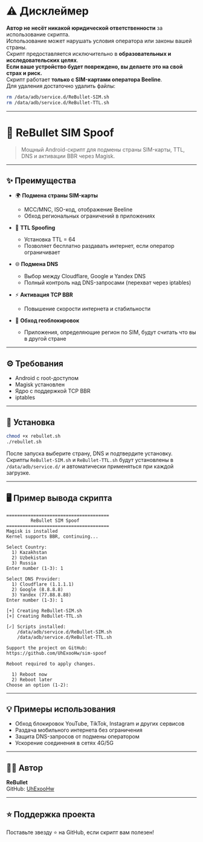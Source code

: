 # ⚠️ Дисклеймер

**Автор не несёт никакой юридической ответственности** за использование скрипта.  
Использование может нарушать условия оператора или законы вашей страны.  
Скрипт предоставляется исключительно в **образовательных и исследовательских целях**.  
**Если ваше устройство будет повреждено, вы делаете это на свой страх и риск.**  
Скрипт работает **только с SIM-картами оператора Beeline**.  
Для удаления достаточно удалить файлы:
```bash
rm /data/adb/service.d/ReBullet-SIM.sh
rm /data/adb/service.d/ReBullet-TTL.sh
```

---

# 📱 ReBullet SIM Spoof

> Мощный Android-скрипт для подмены страны SIM-карты, TTL, DNS и активации BBR через Magisk.

---

## ✨ Преимущества

- 🌍 **Подмена страны SIM-карты**
  - MCC/MNC, ISO-код, отображение Beeline
  - Обход региональных ограничений в приложениях

- 📶 **TTL Spoofing**
  - Установка TTL = 64
  - Позволяет бесплатно раздавать интернет, если оператор ограничивает

- 🌐 **Подмена DNS**
  - Выбор между Cloudflare, Google и Yandex DNS
  - Полный контроль над DNS-запросами (перехват через iptables)

- ⚡ **Активация TCP BBR**
  - Повышение скорости интернета и стабильности

- 🧠 **Обход геоблокировок**
  - Приложения, определяющие регион по SIM, будут считать что вы в другой стране

---

## ⚙️ Требования

- Android с root-доступом
- Magisk установлен
- Ядро с поддержкой TCP BBR
- iptables

---

## 🚀 Установка

```bash
chmod +x rebullet.sh
./rebullet.sh
```

После запуска выберите страну, DNS и подтвердите установку.  
Скрипты `ReBullet-SIM.sh` и `ReBullet-TTL.sh` будут установлены в `/data/adb/service.d/` и автоматически применяться при каждой загрузке.

---

## 🖥 Пример вывода скрипта

```text
======================================
         ReBullet SIM Spoof
======================================
Magisk is installed
Kernel supports BBR, continuing...

Select Country:
  1) Kazakhstan
  2) Uzbekistan
  3) Russia
Enter number (1-3): 1

Select DNS Provider:
  1) Cloudflare (1.1.1.1)
  2) Google (8.8.8.8)
  3) Yandex (77.88.8.88)
Enter number (1-3): 1

[+] Creating ReBullet-SIM.sh
[+] Creating ReBullet-TTL.sh

[✓] Scripts installed:
    /data/adb/service.d/ReBullet-SIM.sh
    /data/adb/service.d/ReBullet-TTL.sh

Support the project on GitHub:
https://github.com/UhExooHw/sim-spoof

Reboot required to apply changes.

  1) Reboot now
  2) Reboot later
Choose an option (1-2):
```

---

## 💡 Примеры использования

- Обход блокировок YouTube, TikTok, Instagram и других сервисов
- Раздача мобильного интернета без ограничения
- Защита DNS-запросов от подмены оператором
- Ускорение соединения в сетях 4G/5G

---

## 👨‍💻 Автор

**ReBullet**  
GitHub: [UhExooHw](https://github.com/UhExooHw/sim-spoof)

---

## ⭐ Поддержка проекта

Поставьте звезду ⭐️ на GitHub, если скрипт вам полезен!

